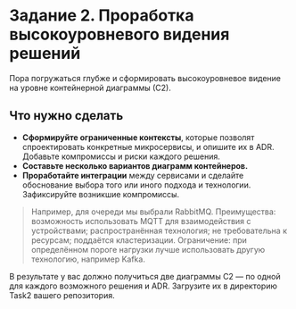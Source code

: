 # Задание 2. Проработка высокоуровневого видения решений

Пора погружаться глубже и сформировать высокоуровневое видение на уровне контейнерной диаграммы (С2).

## Что нужно сделать
- **Сформируйте ограниченные контексты**, которые позволят спроектировать конкретные микросервисы, и опишите их в ADR. Добавьте компромиссы и риски каждого решения.
- **Составьте несколько вариантов диаграмм контейнеров.**
- **Проработайте интеграции** между сервисами и сделайте обоснование выбора того или иного подхода и технологии. Зафиксируйте возникшие компромиссы.

> Например, для очереди мы выбрали RabbitMQ. 
Преимущества:
возможность использовать MQTT для взаимодействия с устройствами;
распространённая технология;
не требовательна к ресурсам;
поддаётся кластеризации.
Ограничение: при определённом пороге нагрузки лучше использовать другую технологию, например Kafka.

В результате у вас должно получиться две диаграммы C2 — по одной для каждого возможного решения и ADR. Загрузите их в директорию Task2 вашего репозитория.